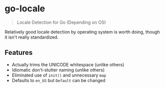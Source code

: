 go-locale
==========
> Locale Detection for Go (Depending on OS)

Relatively good locale detection by operating system is worth doing,
though it isn't really standardized.

Features
--------

* Actually trims the UNICODE whitespace (unlike others)
* Idiomatic don't-stutter naming (unlike others)
* Eliminated use of `init()` and unnecessary `map`
* Defaults to `en_US` but `Default` can be changed

